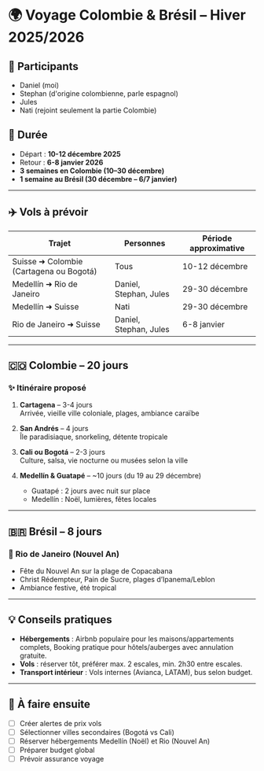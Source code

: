
# 🌍 Voyage Colombie & Brésil – Hiver 2025/2026

## 👥 Participants
- Daniel (moi)
- Stephan (d'origine colombienne, parle espagnol)
- Jules
- Nati (rejoint seulement la partie Colombie)

## 📅 Durée
- Départ : **10-12 décembre 2025**
- Retour : **6-8 janvier 2026**
- **3 semaines en Colombie (10–30 décembre)**
- **1 semaine au Brésil (30 décembre – 6/7 janvier)**

---

## ✈️ Vols à prévoir
| Trajet | Personnes | Période approximative |
|-------|-----------|------------------------|
| Suisse ➜ Colombie (Cartagena ou Bogotá) | Tous | 10-12 décembre |
| Medellín ➜ Rio de Janeiro | Daniel, Stephan, Jules | 29-30 décembre |
| Medellín ➜ Suisse | Nati | 29-30 décembre |
| Rio de Janeiro ➜ Suisse | Daniel, Stephan, Jules | 6-8 janvier |

---

## 🇨🇴 Colombie – 20 jours

### ✨ Itinéraire proposé

1. **Cartagena** – 3-4 jours  
   Arrivée, vieille ville coloniale, plages, ambiance caraïbe

2. **San Andrés** – 4 jours  
   Île paradisiaque, snorkeling, détente tropicale

3. **Cali ou Bogotá** – 2-3 jours  
   Culture, salsa, vie nocturne ou musées selon la ville

4. **Medellín & Guatapé** – ~10 jours (du 19 au 29 décembre)  
   - Guatapé : 2 jours avec nuit sur place  
   - Medellín : Noël, lumières, fêtes locales

---

## 🇧🇷 Brésil – 8 jours

### 🎉 Rio de Janeiro (Nouvel An)
- Fête du Nouvel An sur la plage de Copacabana
- Christ Rédempteur, Pain de Sucre, plages d’Ipanema/Leblon
- Ambiance festive, été tropical

---

## 💡 Conseils pratiques

- **Hébergements** : Airbnb populaire pour les maisons/appartements complets, Booking pratique pour hôtels/auberges avec annulation gratuite.
- **Vols** : réserver tôt, préférer max. 2 escales, min. 2h30 entre escales.
- **Transport intérieur** : Vols internes (Avianca, LATAM), bus selon budget.

---

## 📌 À faire ensuite
- [ ] Créer alertes de prix vols
- [ ] Sélectionner villes secondaires (Bogotá vs Cali)
- [ ] Réserver hébergements Medellín (Noël) et Rio (Nouvel An)
- [ ] Préparer budget global
- [ ] Prévoir assurance voyage
